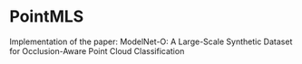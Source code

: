 # PointMLS
Implementation of the paper: ModelNet-O: A Large-Scale Synthetic Dataset for Occlusion-Aware Point Cloud Classification
